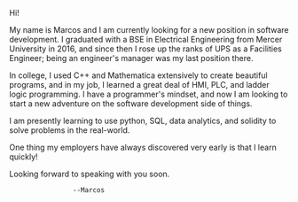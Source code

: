 Hi! 

My name is Marcos and I am currently looking for a new position in software development. 
I graduated with a BSE in Electrical Engineering from Mercer University in 2016, 
and since then I rose up the ranks of UPS as a Facilities Engineer; being an engineer's manager was my last position there. 

In college, I used C++ and Mathematica extensively to create beautiful programs, 
and in my job, I learned a great deal of HMI, PLC, and ladder logic programming. 
I have a programmer's mindset, and now I am looking to start a new adventure on the software development side of things. 

I am presently learning to use python, SQL, data analytics, and solidity to solve problems in the real-world.

One thing my employers have always discovered very early is that I learn quickly!

Looking forward to speaking with you soon.

                    --Marcos
<!---
gatoytoro/gatoytoro is a ✨ special ✨ repository because its `README.md` (this file) appears on your GitHub profile.
You can click the Preview link to take a look at your changes.
--->
